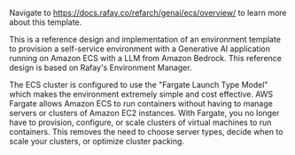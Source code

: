Navigate to https://docs.rafay.co/refarch/genai/ecs/overview/ to learn more about this template. 

This is a reference design and implementation of an environment template to provision a self-service environment with a Generative AI application running on Amazon ECS with a LLM from Amazon Bedrock. This reference design is based on Rafay's Environment Manager.

The ECS cluster is configured to use the "Fargate Launch Type Model" which makes the environment extremely simple and cost effective. AWS Fargate allows Amazon ECS to run containers without having to manage servers or clusters of Amazon EC2 instances. With Fargate, you no longer have to provision, configure, or scale clusters of virtual machines to run containers. This removes the need to choose server types, decide when to scale your clusters, or optimize cluster packing.
